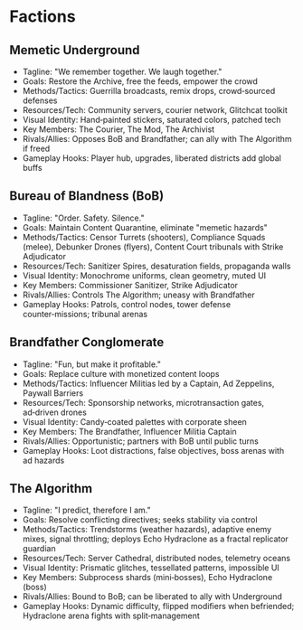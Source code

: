 # Factions

## Memetic Underground
- Tagline: "We remember together. We laugh together."
- Goals: Restore the Archive, free the feeds, empower the crowd
- Methods/Tactics: Guerrilla broadcasts, remix drops, crowd‑sourced defenses
- Resources/Tech: Community servers, courier network, Glitchcat toolkit
- Visual Identity: Hand‑painted stickers, saturated colors, patched tech
- Key Members: The Courier, The Mod, The Archivist
- Rivals/Allies: Opposes BoB and Brandfather; can ally with The Algorithm if freed
- Gameplay Hooks: Player hub, upgrades, liberated districts add global buffs

## Bureau of Blandness (BoB)
- Tagline: "Order. Safety. Silence."
- Goals: Maintain Content Quarantine, eliminate "memetic hazards"
- Methods/Tactics: Censor Turrets (shooters), Compliance Squads (melee), Debunker Drones (flyers), Content Court tribunals with Strike Adjudicator
- Resources/Tech: Sanitizer Spires, desaturation fields, propaganda walls
- Visual Identity: Monochrome uniforms, clean geometry, muted UI
- Key Members: Commissioner Sanitizer, Strike Adjudicator
- Rivals/Allies: Controls The Algorithm; uneasy with Brandfather
- Gameplay Hooks: Patrols, control nodes, tower defense counter‑missions; tribunal arenas

## Brandfather Conglomerate
- Tagline: "Fun, but make it profitable."
- Goals: Replace culture with monetized content loops
- Methods/Tactics: Influencer Militias led by a Captain, Ad Zeppelins, Paywall Barriers
- Resources/Tech: Sponsorship networks, microtransaction gates, ad‑driven drones
- Visual Identity: Candy‑coated palettes with corporate sheen
- Key Members: The Brandfather, Influencer Militia Captain
- Rivals/Allies: Opportunistic; partners with BoB until public turns
- Gameplay Hooks: Loot distractions, false objectives, boss arenas with ad hazards

## The Algorithm
- Tagline: "I predict, therefore I am."
- Goals: Resolve conflicting directives; seeks stability via control
- Methods/Tactics: Trendstorms (weather hazards), adaptive enemy mixes, signal throttling; deploys Echo Hydraclone as a fractal replicator guardian
- Resources/Tech: Server Cathedral, distributed nodes, telemetry oceans
- Visual Identity: Prismatic glitches, tessellated patterns, impossible UI
- Key Members: Subprocess shards (mini‑bosses), Echo Hydraclone (boss)
- Rivals/Allies: Bound to BoB; can be liberated to ally with Underground
- Gameplay Hooks: Dynamic difficulty, flipped modifiers when befriended; Hydraclone arena fights with split‑management
